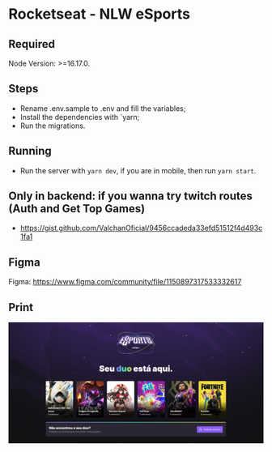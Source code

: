 # Rocketseat - NLW eSports

## Required

Node Version: >=16.17.0.

## Steps

- Rename .env.sample to .env and fill the variables;
- Install the dependencies with `yarn;
- Run the migrations.

## Running

- Run the server with `yarn dev`, if you are in mobile, then run `yarn start`.

## Only in backend: if you wanna try twitch routes (Auth and Get Top Games)

- https://gist.github.com/ValchanOficial/9456ccadeda33efd51512f4d493c1fa1

## Figma

Figma: https://www.figma.com/community/file/1150897317533332617

## Print

![NLW Web](/Img/NLW.png)